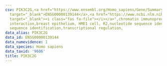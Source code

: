 ```yaml
---
csv: PIK3C2G,<a href="https://www.ensembl.org/Homo_sapiens/Gene/Summary?db=core;g=ENSG00000139144"
  target="_blank">ENSG00000139144</a>,<a href="https://www.ncbi.nlm.nih.gov/pubmed/22863008"
  target="_blank"><i class="fas fa-file"></i></a>",chromatin immunoprecipitation assay,direct
  interaction,breast epithelium, HME1 cell, R2,nucleotide sequence identification,nucleotide
  sequence identification,transcriptional regulation,
data_alias: PIK3C2G
data_id: ENSG00000139144
data_numevidence: 1
data_species: Homo sapiens
data_taxid: '9606'
title: PIK3C2G
---
```

